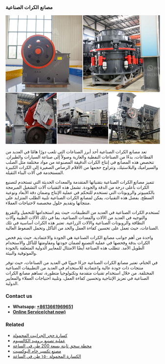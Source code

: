 <h3>مصانع الكرات الصناعية</h3><img src='1701853429.jpg' alt=''><p>تعد مصانع الكرات الصناعية أحد أبرز الصناعات التي تلعب دورًا هامًا في العديد من القطاعات، بدءًا من الصناعات النفطية والغازية وصولاً إلى صناعة السيارات والطيران. تتخصص هذه المصانع في إنتاج الكرات الدقيقة المصنوعة من مواد مختلفة مثل الصلب والسيراميك والبلاستيك، وتتراوح حجمها من الأقلام الرصاص الصغيرة إلى الكرات الكبيرة المستخدمة في آلات البناء الثقيلة.</p><p>تتميز مصانع الكرات الصناعية بتقنياتها المتقدمة والمعدات الحديثة التي تستخدم لتصنيع الكرات بأعلى درجة من الدقة والجودة. تشمل هذه التقنيات آلات التشغيل المبرمجة بالكمبيوتر والروبوتات التي تستخدم للتحكم في عملية الإنتاج وضمان دقة الأبعاد ونوعية السطح. بفضل هذه التقنيات، يمكن لمصانع الكرات الصناعية تلبية الطلب المتزايد على منتجاتها وتقديم حلول مخصصة لاحتياجات العملاء.</p><p>تُستخدم الكرات الصناعية في العديد من التطبيقات، حيث يتم استخدامها للتحميل والتفريغ والتوجيه في العديد من الآلات والمعدات الصناعية، بما في ذلك الآلات الطبية وآلات النظافة والروبوتات الصناعية والآلات الزراعية. تعتبر هذه الكرات أساسية في تلك الصناعات، حيث تعمل على تحسين كفاءة العمل والحد من التآكل وتحمل الضغوط العالية.</p><p>واحدة من أهم جوانب مصانع الكرات الصناعية هي الجودة والاعتمادية. حيث يتم فحص الكرات بدقة وفحصها في عملية التصنيع لضمان جودتها ومقاومتها للتآكل والاستخدام الطويل الأمد. تتطلب هذه الصناعة أيضًا الامتثال للمعايير الدولية المتعلقة بالجودة والموثوقية والبيئة.</p><p>في الختام، تعتبر مصانع الكرات الصناعية جزءًا حيويًا في العديد من الصناعات، حيث توفر منتجات ذات جودة عالية واعتمادية للاستخدام في العديد من التطبيقات الصناعية المختلفة. من خلال استخدام تقنيات متقدمة وتكنولوجيا متطورة، تساهم مصانع الكرات الصناعية في تعزيز الإنتاجية وتحسين كفاءة العمل، وتلبية احتياجات العملاء والمعايير الدولية.</p><h3>Contact us</h3><ul><li><strong>Whatsapp:&nbsp;<a href="https://wa.me/8613661969651">+8613661969651</a></strong></li><li><a href="https://swt.shibang-china.com/?git&amp;zhl&amp;مصانع الكرات الصناعية"><strong>Online Service(chat now)</strong></a></li></ul><h3>Related</h3><ul><li><a href='كسارة حجر الجرانيت المحمولة.md'>كسارة حجر الجرانيت المحمولة</a></li><li><a href='عملية تصنيع بروميد الكالسيوم.md'>عملية تصنيع بروميد الكالسيوم</a></li><li><a href='محطة سحق ثابتة بسعة 200 طن في الساعة.md'>محطة سحق ثابتة بسعة 200 طن في الساعة</a></li><li><a href='مصنع تكسير خام البوكسيت.md'>مصنع تكسير خام البوكسيت</a></li><li><a href='الكسارة المحمولة ١٥٠ طن في الساعة.md'>الكسارة المحمولة ١٥٠ طن في الساعة</a></li></ul>